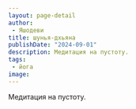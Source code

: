 ```yaml
---
layout: page-detail
author:
 - Яшодеви
title: шунья-дхьяна
publishDate: "2024-09-01"
description: Медитация на пустоту.
tags:
 - йога
image: 
---
```


Медитация на пустоту.

